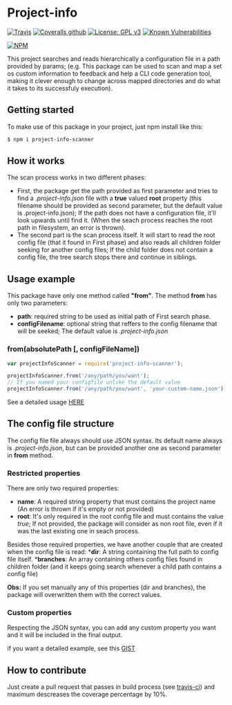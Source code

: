 # Project-info

[![Travis](https://img.shields.io/travis/ByIvo/project-info.svg)](https://travis-ci.org/ByIvo/project-info)
[![Coveralls github](https://img.shields.io/coveralls/github/ByIvo/project-info.svg)](https://coveralls.io/github/ByIvo/project-info)
[![License: GPL v3](https://img.shields.io/badge/License-GPL%20v3-blue.svg)](https://www.gnu.org/licenses/gpl-3.0)
[![Known Vulnerabilities](https://snyk.io/test/github/byivo/project-info/badge.svg?targetFile=package.json)](https://snyk.io/test/github/byivo/project-info?targetFile=package.json)

[![NPM](https://nodei.co/npm/project-info-scanner.png?downloads=true&downloadRank=true)](https://nodei.co/npm/project-info-scanner/)

This project searches and reads hierarchically a configuration file in a path provided by params;
(e.g. This package can be used to scan and map a set os custom information to feedback and help a CLI code generation tool, making it clever enough to change across mapped directories and do what it takes to its successfuly execution).

##  Getting started

To make use of this package in your project, just npm install like this: 

```bash
$ npm i project-info-scanner
```

## How it works
The scan process works in two different phases:
* First, the package get the path provided as first parameter and tries to find a *.project-info.json* file with a __true__ valued __root__ property (this filename should be provided as second parameter, but the default value is .project-info.json); If the path does not have a configuration file, it'll look upwards until find it. (When the seach process reaches the root path in filesystem, an error is thrown).
* The second part is the scan process itself. It will start to read the root config file (that it found in First phase) and also reads all children folder seeking for another config files; If the child folder does not contain a config file, the tree search stops there and continue in siblings.

## Usage example
This package have only one method called __"from"__.
The method __from__ has only two parameters:
  * __path__: <string> required string to be used as initial path of First search phase.
  * __configFilename__: <string> optional string that reffers to the config filename that will be seeked; The default value is *.project-info.json*

### from(absolutePath [, configFileName])

```javascript
var projectInfoScanner = require('project-info-scanner');

projectInfoScanner.from('/any/path/you/want');
// If you named your configfile unlike the default value
projectInfoScanner.from('/any/path/you/want', 'your-custom-name.json');
```
See a detailed usage [HERE](https://gist.github.com/ByIvo/ec75b920750ef2aa53e907623bfd9fc6)

## The config file structure

The config file file always should use JSON syntax. Its default name always is *.project-info.json*, but can be provided another one as second parameter in __from__ method.

### Restricted properties

There are only two required properties:
* __name__: A required string property that must contains the project name (An error is thrown if it's empty or not provided)
* __root__: It's only required in the root config file and must contains the value *true*; If not provided, the package will consider as non root file, even if it was the last existing one in seach process.

Besides those required properties, we have another couple that are created when the config file is read:
*__dir__: A string containing the full path to config file itself.
*__branches__: An array containing others config files found in children folder (and it keeps going search whenever a child path contains a config file)

__Obs:__ If you set manually any of this properties (dir and branches), the package will overwritten them with the correct values.

### Custom properties
Respecting the JSON syntax, you can add any custom property you want and it will be included in the final output.

if you want a detailed example, see this [GIST](https://gist.github.com/ByIvo/ec75b920750ef2aa53e907623bfd9fc6)

## How to contribute

Just create a pull request that passes in build process (see [travis-ci](https://travis-ci.org/ByIvo/project-info)) and maximum descreases the coverage percentage by 10%.
